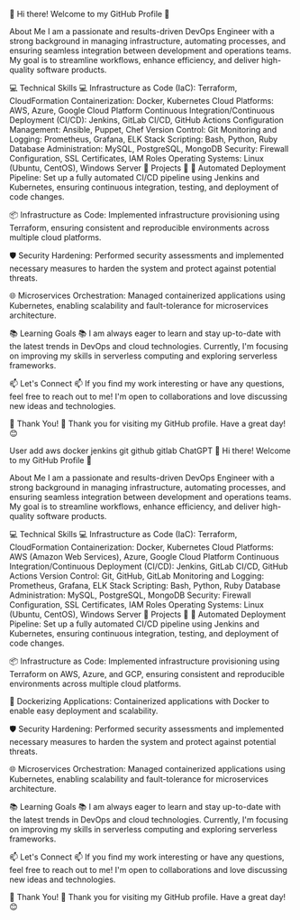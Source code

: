 👋 Hi there! Welcome to my GitHub Profile 👋

About Me
I am a passionate and results-driven DevOps Engineer with a strong background in managing infrastructure, automating processes, and ensuring seamless integration between development and operations teams. My goal is to streamline workflows, enhance efficiency, and deliver high-quality software products.

💻 Technical Skills 💻
Infrastructure as Code (IaC): Terraform, CloudFormation
Containerization: Docker, Kubernetes
Cloud Platforms: AWS, Azure, Google Cloud Platform
Continuous Integration/Continuous Deployment (CI/CD): Jenkins, GitLab CI/CD, GitHub Actions
Configuration Management: Ansible, Puppet, Chef
Version Control: Git
Monitoring and Logging: Prometheus, Grafana, ELK Stack
Scripting: Bash, Python, Ruby
Database Administration: MySQL, PostgreSQL, MongoDB
Security: Firewall Configuration, SSL Certificates, IAM Roles
Operating Systems: Linux (Ubuntu, CentOS), Windows Server
🔨 Projects 🔨
🚀 Automated Deployment Pipeline: Set up a fully automated CI/CD pipeline using Jenkins and Kubernetes, ensuring continuous integration, testing, and deployment of code changes.

📦 Infrastructure as Code: Implemented infrastructure provisioning using Terraform, ensuring consistent and reproducible environments across multiple cloud platforms.

🛡️ Security Hardening: Performed security assessments and implemented necessary measures to harden the system and protect against potential threats.

🌐 Microservices Orchestration: Managed containerized applications using Kubernetes, enabling scalability and fault-tolerance for microservices architecture.

📚 Learning Goals 📚
I am always eager to learn and stay up-to-date with the latest trends in DevOps and cloud technologies. Currently, I'm focusing on improving my skills in serverless computing and exploring serverless frameworks.

📫 Let's Connect 📫
If you find my work interesting or have any questions, feel free to reach out to me! I'm open to collaborations and love discussing new ideas and technologies.

🌟 Thank You! 🌟
Thank you for visiting my GitHub profile. Have a great day! 😊




User
add aws docker jenkins git github gitlab 
ChatGPT
👋 Hi there! Welcome to my GitHub Profile 👋

About Me
I am a passionate and results-driven DevOps Engineer with a strong background in managing infrastructure, automating processes, and ensuring seamless integration between development and operations teams. My goal is to streamline workflows, enhance efficiency, and deliver high-quality software products.

💻 Technical Skills 💻
Infrastructure as Code (IaC): Terraform, CloudFormation
Containerization: Docker, Kubernetes
Cloud Platforms: AWS (Amazon Web Services), Azure, Google Cloud Platform
Continuous Integration/Continuous Deployment (CI/CD): Jenkins, GitLab CI/CD, GitHub Actions
Version Control: Git, GitHub, GitLab
Monitoring and Logging: Prometheus, Grafana, ELK Stack
Scripting: Bash, Python, Ruby
Database Administration: MySQL, PostgreSQL, MongoDB
Security: Firewall Configuration, SSL Certificates, IAM Roles
Operating Systems: Linux (Ubuntu, CentOS), Windows Server
🔨 Projects 🔨
🚀 Automated Deployment Pipeline: Set up a fully automated CI/CD pipeline using Jenkins and Kubernetes, ensuring continuous integration, testing, and deployment of code changes.

📦 Infrastructure as Code: Implemented infrastructure provisioning using Terraform on AWS, Azure, and GCP, ensuring consistent and reproducible environments across multiple cloud platforms.

🐳 Dockerizing Applications: Containerized applications with Docker to enable easy deployment and scalability.

🛡️ Security Hardening: Performed security assessments and implemented necessary measures to harden the system and protect against potential threats.

🌐 Microservices Orchestration: Managed containerized applications using Kubernetes, enabling scalability and fault-tolerance for microservices architecture.

📚 Learning Goals 📚
I am always eager to learn and stay up-to-date with the latest trends in DevOps and cloud technologies. Currently, I'm focusing on improving my skills in serverless computing and exploring serverless frameworks.

📫 Let's Connect 📫
If you find my work interesting or have any questions, feel free to reach out to me! I'm open to collaborations and love discussing new ideas and technologies.

🌟 Thank You! 🌟
Thank you for visiting my GitHub profile. Have a great day! 😊

<!--
**MuhammadNaeem42/MuhammadNaeem42** is a ✨ _special_ ✨ repository because its `README.md` (this file) appears on your GitHub profile.

Here are some ideas to get you started:

- 🔭 I’m currently working on ...
- 🌱 I’m currently learning ...
- 👯 I’m looking to collaborate on ...
- 🤔 I’m looking for help with ...
- 💬 Ask me about ...
- 📫 How to reach me: ...
- 😄 Pronouns: ...
- ⚡ Fun fact: ...
-->
